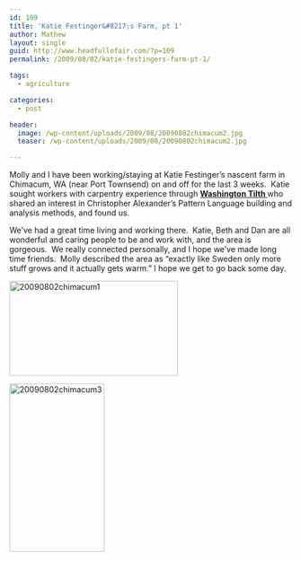 ```yaml
---
id: 109
title: 'Katie Festinger&#8217;s Farm, pt 1'
author: Mathew
layout: single
guid: http://www.headfullofair.com/?p=109
permalink: /2009/08/02/katie-festingers-farm-pt-1/

tags:
  - agriculture

categories:
  - post

header:
  image: /wp-content/uploads/2009/08/20090802chimacum2.jpg
  teaser: /wp-content/uploads/2009/08/20090802chimacum2.jpg

---
```

Molly and I have been working/staying at Katie Festinger&#8217;s nascent farm in Chimacum, WA (near Port Townsend) on and off for the last 3 weeks.  Katie sought workers with carpentry experience through **[Washington Tilth ][1]** who shared an interest in Christopher Alexander&#8217;s Pattern Language building and analysis methods, and found us.  

  
We&#8217;ve had a great time living and working there.  Katie, Beth and Dan are all wonderful and caring people to be and work with, and the area is gorgeous.  We really connected personally, and I hope we&#8217;ve made long time friends.  Molly described the area as &#8220;exactly like Sweden only more stuff grows and it actually gets warm.&#8221; I hope we get to go back some day.

[<img class="alignnone size-medium wp-image-112" title="20090802chimacum1" src="http://www.headfullofair.com/wp-content/uploads/2009/08/20090802chimacum11-300x169.jpg" alt="20090802chimacum1" width="300" height="169" />][3]

[<img class="alignnone size-medium wp-image-113" title="20090802chimacum3" src="http://www.headfullofair.com/wp-content/uploads/2009/08/20090802chimacum3-169x300.jpg" alt="20090802chimacum3" width="169" height="300" />][4]

 [1]: http://www.washingtontilth.org/
 [2]: http://www.headfullofair.com/wp-content/uploads/2009/08/20090802chimacum2.jpg
 [3]: http://www.headfullofair.com/wp-content/uploads/2009/08/20090802chimacum11.jpg
 [4]: http://www.headfullofair.com/wp-content/uploads/2009/08/20090802chimacum3.jpg